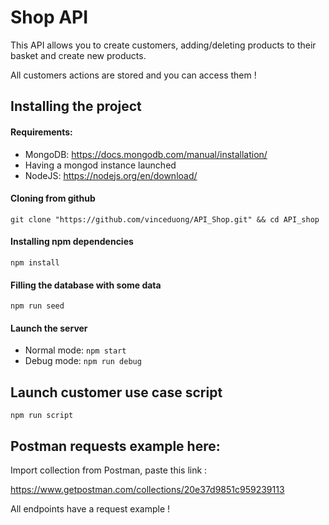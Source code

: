 # Shop API

This API allows you to create customers, adding/deleting products to their basket and create new products.

All customers actions are stored and you can access them !

## Installing the project

#### Requirements:
* MongoDB: https://docs.mongodb.com/manual/installation/
* Having a mongod instance launched
* NodeJS: https://nodejs.org/en/download/

#### Cloning from github
```git clone "https://github.com/vinceduong/API_Shop.git" && cd API_shop```

#### Installing npm dependencies
```npm install```

#### Filling the database with some data
```npm run seed```

#### Launch the server
* Normal mode: ```npm start```
* Debug mode: ```npm run debug```

## Launch customer use case script
```npm run script```

## Postman requests example here:

Import collection from Postman, paste this link : 

https://www.getpostman.com/collections/20e37d9851c959239113

All endpoints have a request example !
